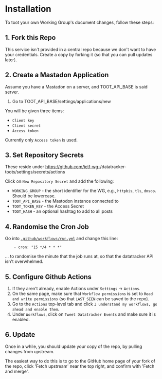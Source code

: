 # Installation

To toot your own Working Group's document changes, follow these steps:

## 1. Fork this Repo

This service isn't provided in a central repo because we don't want to have your credentials. Create a copy by forking it (so that you can pull updates later).

## 2. Create a Mastadon Application

Assume you have a Mastadon on a server, and TOOT_API_BASE is said server.

1. Go to TOOT_API_BASE/settings/applications/new

You will be given three items:

* `Client key`
* `Client secret`
* `Access token`

Currently only `Access token` is used.

## 3. Set Repository Secrets

These reside under https://github.com/ietf-wg-<wgname>/datatracker-toots/settings/secrets/actions

Click on `New Repository Secret` and add the following:

* `WORKING_GROUP` - the short identifier for the WG, e.g., `httpbis`, `tls`, `dnsop`. Should be lowercase.
* `TOOT_API_BASE` - the Mastodon instance connected to
* `TOOT_TOKEN_KEY` - the Access Secret
* `TOOT_HASH` - an optional hashtag to add to all posts


## 4. Randomise the Cron Job

Go into [`.github/workflows/run.yml`](.github/workflows/run.yml) and change this line:

~~~ crontab
    - cron: "15 */4 * * *"
~~~

... to randomise the minute that the job runs at, so that the datatracker API isn't overwhelmed.


## 5. Configure Github Actions

1. If they aren't already, enable Actions under `Settings` -> `Actions`.
2. On the same page, make sure that `Workflow permissions` is set to `Read and write permissions` (so that `LAST_SEEN` can be saved to the repo).
3. Go to the `Actions` top-level tab and click `I understand my workflows, go ahead and enable them`.
4. Under `Workflows`, click on `Tweet Datatracker Events` and make sure it is enabled.


## 6. Update

Once in a while, you should update your copy of the repo, by pulling changes from upstream.

The easiest way to do this is to go to the GitHub home page of your fork of the repo, click 'Fetch upstream' near the top right, and confirm with 'Fetch and merge'.
